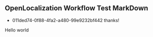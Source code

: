 ## OpenLocalization Workflow Test MarkDown
* 011ded74-0f88-4fa2-a480-99e9232bf442 
thanks!

Hello world